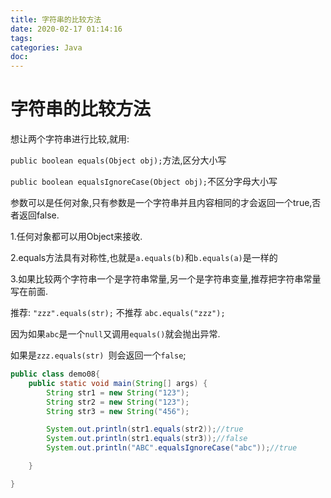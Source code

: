 ```yaml
---
title: 字符串的比较方法
date: 2020-02-17 01:14:16
tags:
categories: Java
doc:
---
```


# 字符串的比较方法

想让两个字符串进行比较,就用:

`public boolean equals(Object obj);`方法,区分大小写

`public boolean equalsIgnoreCase(Object obj);`不区分字母大小写

参数可以是任何对象,只有参数是一个字符串并且内容相同的才会返回一个true,否者返回false.

1.任何对象都可以用Object来接收.

2.equals方法具有对称性,也就是`a.equals(b)`和`b.equals(a)`是一样的

3.如果比较两个字符串一个是字符串常量,另一个是字符串变量,推荐把字符串常量写在前面.

推荐:	`"zzz".equals(str);` 不推荐 `abc.equals("zzz");`

因为如果`abc`是一个`null`又调用`equals()`就会抛出异常.

如果是`zzz.equals(str) `则会返回一个`false`; 



```java
public class demo08{
    public static void main(String[] args) {
        String str1 = new String("123");
        String str2 = new String("123");
        String str3 = new String("456");

        System.out.println(str1.equals(str2));//true
        System.out.println(str1.equals(str3));//false
		System.out.println("ABC".equalsIgnoreCase("abc"));//true

    }

}

```



